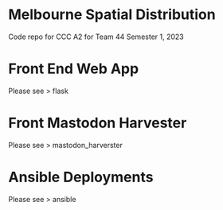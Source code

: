 # Melbourne Spatial Distribution

Code repo for CCC A2 for Team 44 
Semester 1, 2023

# Front End Web App

Please see > flask 

# Front Mastodon Harvester

Please see > mastodon_harverster 

# Ansible Deployments

Please see > ansible